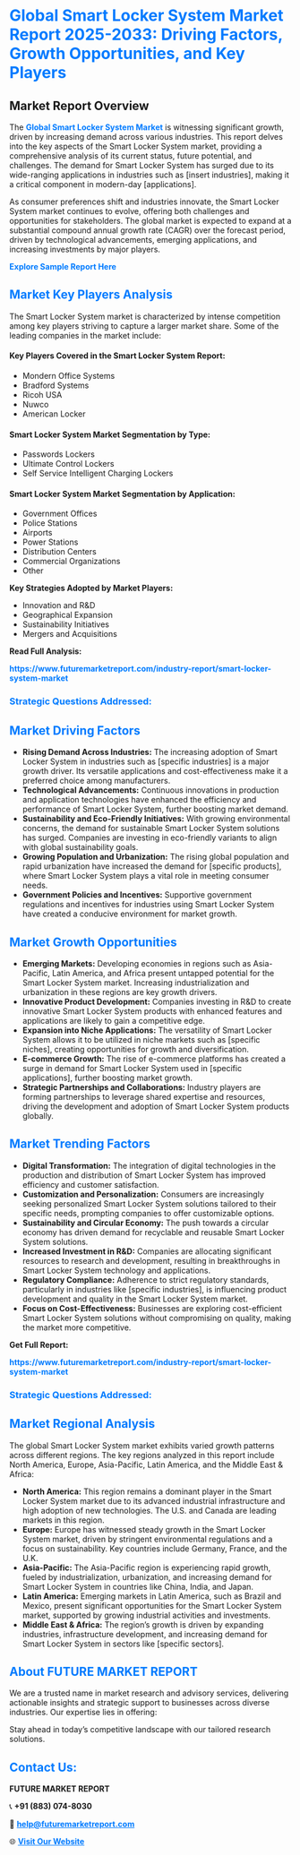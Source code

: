 <h1 style="color: #007BFF;">Global Smart Locker System Market Report 2025-2033: Driving Factors, Growth Opportunities, and Key Players</h1>

<section id="overview">
<h2>Market Report Overview</h2>
<p>The <a href="https://www.futuremarketreport.com/industry-report/smart-locker-system-market" style="color: #007BFF; text-decoration: none;"><strong>Global Smart Locker System Market</strong></a> is witnessing significant growth, driven by increasing demand across various industries. This report delves into the key aspects of the Smart Locker System market, providing a comprehensive analysis of its current status, future potential, and challenges. The demand for Smart Locker System has surged due to its wide-ranging applications in industries such as [insert industries], making it a critical component in modern-day [applications].</p>
<p>As consumer preferences shift and industries innovate, the Smart Locker System market continues to evolve, offering both challenges and opportunities for stakeholders. The global market is expected to expand at a substantial compound annual growth rate (CAGR) over the forecast period, driven by technological advancements, emerging applications, and increasing investments by major players.</p>
</section>

<section id="overview">
<p><a href="https://www.futuremarketreport.com/request-sample/reportId=86763" style="color: #007BFF; text-decoration: none;"><strong>Explore Sample Report Here</strong></a></p>
</section>

<section id="key-players">
<h2 style="color: #007BFF;">Market Key Players Analysis</h2>
<p>The Smart Locker System market is characterized by intense competition among key players striving to capture a larger market share. Some of the leading companies in the market include:</p>
<h4>Key Players Covered in the Smart Locker System Report:</h4>
<ul><li>Mondern Office Systems</li><li>Bradford Systems</li><li>Ricoh USA</li><li>Nuwco</li><li>American Locker</li></ul>
<h4>Smart Locker System Market Segmentation by Type:</h4>
<ul><li>Passwords Lockers</li><li>Ultimate Control Lockers</li><li>Self Service Intelligent Charging Lockers</li></ul>

<h4>Smart Locker System Market Segmentation by Application:</h4>
<ul><li>Government Offices</li><li>Police Stations</li><li>Airports</li><li>Power Stations</li><li>Distribution Centers</li><li>Commercial Organizations</li><li>Other</li></ul>
<p><strong>Key Strategies Adopted by Market Players:</strong></p>
<ul>
<li>Innovation and R&D</li>
<li>Geographical Expansion</li>
<li>Sustainability Initiatives</li>
<li>Mergers and Acquisitions</li>
</ul>
</section>

<section>
<p><strong>Read Full Analysis: </strong></p><a href="https://www.futuremarketreport.com/industry-report/smart-locker-system-market" style="color: #007BFF; text-decoration: none;"><strong>https://www.futuremarketreport.com/industry-report/smart-locker-system-market</strong></a>
<h3 style="color: #007BFF;">Strategic Questions Addressed:</h3>
</section>

<section id="driving-factors">
<h2 style="color: #007BFF;">Market Driving Factors</h2>
<ul>
<li><strong>Rising Demand Across Industries:</strong> The increasing adoption of Smart Locker System in industries such as [specific industries] is a major growth driver. Its versatile applications and cost-effectiveness make it a preferred choice among manufacturers.</li>
<li><strong>Technological Advancements:</strong> Continuous innovations in production and application technologies have enhanced the efficiency and performance of Smart Locker System, further boosting market demand.</li>
<li><strong>Sustainability and Eco-Friendly Initiatives:</strong> With growing environmental concerns, the demand for sustainable Smart Locker System solutions has surged. Companies are investing in eco-friendly variants to align with global sustainability goals.</li>
<li><strong>Growing Population and Urbanization:</strong> The rising global population and rapid urbanization have increased the demand for [specific products], where Smart Locker System plays a vital role in meeting consumer needs.</li>
<li><strong>Government Policies and Incentives:</strong> Supportive government regulations and incentives for industries using Smart Locker System have created a conducive environment for market growth.</li>
</ul>
</section>

<section id="growth-opportunities">
<h2 style="color: #007BFF;">Market Growth Opportunities</h2>
<ul>
<li><strong>Emerging Markets:</strong> Developing economies in regions such as Asia-Pacific, Latin America, and Africa present untapped potential for the Smart Locker System market. Increasing industrialization and urbanization in these regions are key growth drivers.</li>
<li><strong>Innovative Product Development:</strong> Companies investing in R&D to create innovative Smart Locker System products with enhanced features and applications are likely to gain a competitive edge.</li>
<li><strong>Expansion into Niche Applications:</strong> The versatility of Smart Locker System allows it to be utilized in niche markets such as [specific niches], creating opportunities for growth and diversification.</li>
<li><strong>E-commerce Growth:</strong> The rise of e-commerce platforms has created a surge in demand for Smart Locker System used in [specific applications], further boosting market growth.</li>
<li><strong>Strategic Partnerships and Collaborations:</strong> Industry players are forming partnerships to leverage shared expertise and resources, driving the development and adoption of Smart Locker System products globally.</li>
</ul>
</section>

<section id="trending-factors">
<h2 style="color: #007BFF;">Market Trending Factors</h2>
<ul>
<li><strong>Digital Transformation:</strong> The integration of digital technologies in the production and distribution of Smart Locker System has improved efficiency and customer satisfaction.</li>
<li><strong>Customization and Personalization:</strong> Consumers are increasingly seeking personalized Smart Locker System solutions tailored to their specific needs, prompting companies to offer customizable options.</li>
<li><strong>Sustainability and Circular Economy:</strong> The push towards a circular economy has driven demand for recyclable and reusable Smart Locker System solutions.</li>
<li><strong>Increased Investment in R&D:</strong> Companies are allocating significant resources to research and development, resulting in breakthroughs in Smart Locker System technology and applications.</li>
<li><strong>Regulatory Compliance:</strong> Adherence to strict regulatory standards, particularly in industries like [specific industries], is influencing product development and quality in the Smart Locker System market.</li>
<li><strong>Focus on Cost-Effectiveness:</strong> Businesses are exploring cost-efficient Smart Locker System solutions without compromising on quality, making the market more competitive.</li>
</ul>
</section>

<section>
<p><strong>Get Full Report: </strong></p><a href="https://www.futuremarketreport.com/industry-report/smart-locker-system-market" style="color: #007BFF; text-decoration: none;"><strong>https://www.futuremarketreport.com/industry-report/smart-locker-system-market</strong></a>
<h3 style="color: #007BFF;">Strategic Questions Addressed:</h3>
</section>


<section id="regional-analysis">
<h2 style="color: #007BFF;">Market Regional Analysis</h2>
<p>The global Smart Locker System market exhibits varied growth patterns across different regions. The key regions analyzed in this report include North America, Europe, Asia-Pacific, Latin America, and the Middle East & Africa:</p>
<ul>
<li><strong>North America:</strong> This region remains a dominant player in the Smart Locker System market due to its advanced industrial infrastructure and high adoption of new technologies. The U.S. and Canada are leading markets in this region.</li>
<li><strong>Europe:</strong> Europe has witnessed steady growth in the Smart Locker System market, driven by stringent environmental regulations and a focus on sustainability. Key countries include Germany, France, and the U.K.</li>
<li><strong>Asia-Pacific:</strong> The Asia-Pacific region is experiencing rapid growth, fueled by industrialization, urbanization, and increasing demand for Smart Locker System in countries like China, India, and Japan.</li>
<li><strong>Latin America:</strong> Emerging markets in Latin America, such as Brazil and Mexico, present significant opportunities for the Smart Locker System market, supported by growing industrial activities and investments.</li>
<li><strong>Middle East & Africa:</strong> The region’s growth is driven by expanding industries, infrastructure development, and increasing demand for Smart Locker System in sectors like [specific sectors].</li>
</ul>
</section>

<footer>
<h2 style="color: #007BFF;">About FUTURE MARKET REPORT</h2>
<p>We are a trusted name in market research and advisory services, delivering actionable insights and strategic support to businesses across diverse industries. Our expertise lies in offering:</p>

<p>Stay ahead in today’s competitive landscape with our tailored research solutions.</p>

<h2 style="color: #007BFF;">Contact Us:</h2>
<p><strong>FUTURE MARKET REPORT</strong></p>
<p>📞 <strong>+91 (883) 074-8030</strong></p>
<p>📧 <strong><a href="mailto:help@futuremarketreport.com" style="color: #007BFF;">help@futuremarketreport.com</a></strong></p>
<p>🌐 <strong><a href="https://www.futuremarketreport.com/" style="color: #007BFF;">Visit Our Website</a></strong></p>
</footer>